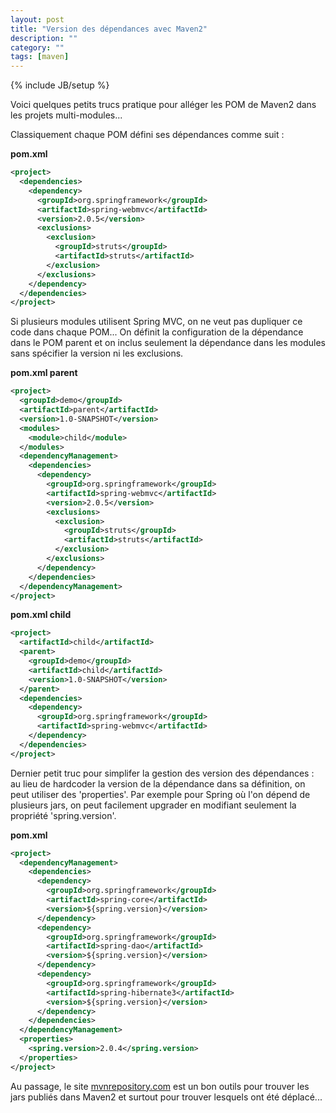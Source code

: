 ```yaml
---
layout: post
title: "Version des dépendances avec Maven2"
description: ""
category: ""
tags: [maven]
---
```

{% include JB/setup %}

Voici quelques petits trucs pratique pour alléger les POM de Maven2 dans les projets multi-modules...

<!-- more -->

Classiquement chaque POM défini ses dépendances comme suit :

**pom.xml**

```xml
<project>
  <dependencies>
    <dependency>
      <groupId>org.springframework</groupId>
      <artifactId>spring-webmvc</artifactId>
      <version>2.0.5</version>
      <exclusions>
        <exclusion>
          <groupId>struts</groupId>
          <artifactId>struts</artifactId>
        </exclusion>
      </exclusions>
    </dependency>
  </dependencies>
</project>
```

Si plusieurs modules utilisent Spring MVC, on ne veut pas dupliquer ce code dans chaque POM...
On définit la configuration de la dépendance dans le POM parent et on inclus seulement la dépendance dans les modules sans spécifier la version ni les exclusions.

**pom.xml parent**

```xml
<project>
  <groupId>demo</groupId>
  <artifactId>parent</artifactId>
  <version>1.0-SNAPSHOT</version>
  <modules>
    <module>child</module>
  </modules>
  <dependencyManagement>
    <dependencies>
      <dependency>
        <groupId>org.springframework</groupId>
        <artifactId>spring-webmvc</artifactId>
        <version>2.0.5</version>
        <exclusions>
          <exclusion>
            <groupId>struts</groupId>
            <artifactId>struts</artifactId>
          </exclusion>
        </exclusions>
      </dependency>
    </dependencies>
  </dependencyManagement>
</project>
```

**pom.xml child**

```xml
<project>
  <artifactId>child</artifactId>
  <parent>
    <groupId>demo</groupId>
    <artifactId>child</artifactId>
    <version>1.0-SNAPSHOT</version>
  </parent>
  <dependencies>
    <dependency>
      <groupId>org.springframework</groupId>
      <artifactId>spring-webmvc</artifactId>
    </dependency>
  </dependencies>
</project>
```

Dernier petit truc pour simplifer la gestion des version des dépendances : au lieu de hardcoder la version de la dépendance dans sa définition, on peut utiliser des 'properties'. Par exemple pour Spring où l'on dépend de plusieurs jars, on peut facilement upgrader en modifiant seulement la propriété 'spring.version'.

**pom.xml**

```xml
<project>
  <dependencyManagement>
    <dependencies>
      <dependency>
        <groupId>org.springframework</groupId>
        <artifactId>spring-core</artifactId>
        <version>${spring.version}</version>
      </dependency>
      <dependency>
        <groupId>org.springframework</groupId>
        <artifactId>spring-dao</artifactId>
        <version>${spring.version}</version>
      </dependency>
      <dependency>
        <groupId>org.springframework</groupId>
        <artifactId>spring-hibernate3</artifactId>
        <version>${spring.version}</version>
      </dependency>
    </dependencies>
  </dependencyManagement>
  <properties>
    <spring.version>2.0.4</spring.version>
  </properties>
</project>
```

Au passage, le site [mvnrepository.com](http://mvnrepository.com) est un bon outils pour trouver les jars publiés dans Maven2 et surtout pour trouver lesquels ont été déplacé...